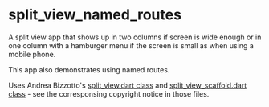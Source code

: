 # split_view_named_routes

A split view app that shows up in two columns if screen is wide enough or
in one column with a hamburger menu if the screen is small as when using 
a mobile phone.

This app also demonstrates using named routes.

Uses Andrea Bizzotto's [split_view.dart class](lib/split_view.dart) and
[split_view_scaffold.dart class](lib/split_view_scaffold.dart) - see the corresponsing copyright notice in
those files.

